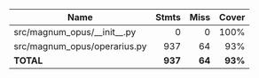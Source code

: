 | Name                             |    Stmts |     Miss |   Cover |
|--------------------------------- | -------: | -------: | ------: |
| src/magnum\_opus/\_\_init\_\_.py |        0 |        0 |    100% |
| src/magnum\_opus/operarius.py    |      937 |       64 |     93% |
|                        **TOTAL** |  **937** |   **64** | **93%** |
